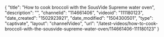 {
    "title": "How to cook broccoli with the SousVide Supreme water oven",
    "description": "",
    "channelid": "114661406",
    "videoid": "111180123",
    "date_created": "1502923921",
    "date_modified": "1504300501",
    "type": "captivate",
    "layout": "channelVideo",
    "url": "\/latest-videos\/how-to-cook-broccoli-with-the-sousvide-supreme-water-oven\/114661406-111180123"
}